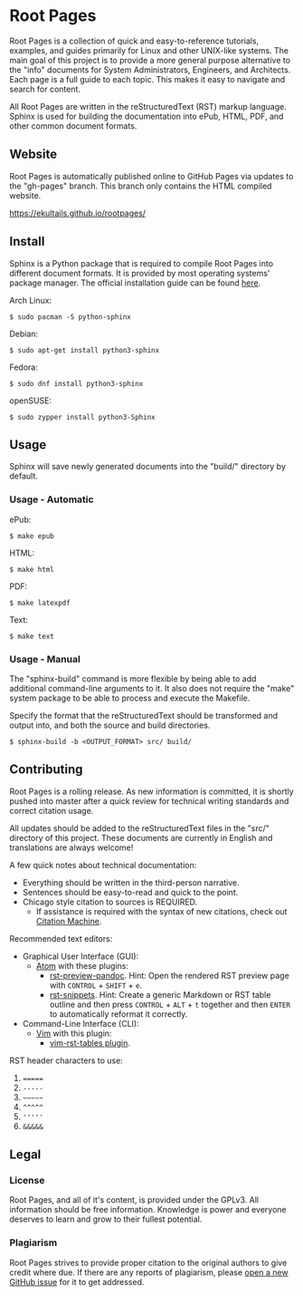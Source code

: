 # Root Pages

Root Pages is a collection of quick and easy-to-reference tutorials, examples, and guides primarily for Linux and other UNIX-like systems. The main goal of this project is to provide a more general purpose alternative to the "info" documents for System Administrators, Engineers, and Architects. Each page is a full guide to each topic. This makes it easy to navigate and search for content.

All Root Pages are written in the reStructuredText (RST) markup language. Sphinx is used for building the documentation into ePub, HTML, PDF, and other common document formats.

## Website

Root Pages is automatically published online to GitHub Pages via updates to the "gh-pages" branch. This branch only contains the HTML compiled website.

https://ekultails.github.io/rootpages/


## Install

Sphinx is a Python package that is required to compile Root Pages into different document formats. It is provided by most operating systems' package manager. The official installation guide can be found [here](http://www.sphinx-doc.org/en/stable/install.html).

Arch Linux:

```
$ sudo pacman -S python-sphinx
```

Debian:

```
$ sudo apt-get install python3-sphinx
```

Fedora:

```
$ sudo dnf install python3-sphinx
```

openSUSE:

```
$ sudo zypper install python3-Sphinx
```


## Usage

Sphinx will save newly generated documents into the "build/" directory by default.


### Usage - Automatic


ePub:
```
$ make epub
```

HTML:
```
$ make html
```

PDF:
```
$ make latexpdf
```

Text:
```
$ make text
```


### Usage - Manual

The "sphinx-build" command is more flexible by being able to add additional command-line arguments to it. It also does not require the "make" system package to be able to process and execute the Makefile.

Specify the format that the reStructuredText should be transformed and output into, and both the source and build directories.

```
$ sphinx-build -b <OUTPUT_FORMAT> src/ build/
```


## Contributing

Root Pages is a rolling release. As new information is committed, it is shortly pushed into master after a quick review for technical writing standards and correct citation usage.

All updates should be added to the reStructuredText files in the "src/" directory of this project. These documents are currently in English and translations are always welcome!

A few quick notes about technical documentation:

* Everything should be written in the third-person narrative.
* Sentences should be easy-to-read and quick to the point.
* Chicago style citation to sources is REQUIRED.
    * If assistance is required with the syntax of new citations, check out [Citation Machine](http://www.citationmachine.net/chicago).

Recommended text editors:

* Graphical User Interface (GUI):
    * [Atom](https://atom.io/) with these plugins:
        * [rst-preview-pandoc](https://atom.io/packages/rst-preview-pandoc). Hint: Open the rendered RST preview page with `CONTROL` + `SHIFT` + `e`.
        * [rst-snippets](https://atom.io/packages/rst-snippets). Hint: Create a generic Markdown or RST table outline and then press `CONTROL` + `ALT` + `t` together and then `ENTER` to automatically reformat it correctly.
* Command-Line Interface (CLI):
    * [Vim](https://github.com/vim/vim) with this plugin:
        * [vim-rst-tables plugin](https://github.com/nvie/vim-rst-tables).

RST header characters to use:

1. `=====`
2. `-----`
3. `~~~~~`
4. `^^^^^`
5. `'''''`
6. `&&&&&`


## Legal


### License

Root Pages, and all of it's content, is provided under the GPLv3. All information should be free information. Knowledge is power and everyone deserves to learn and grow to their fullest potential.


### Plagiarism

Root Pages strives to provide proper citation to the original authors to give credit where due. If there are any reports of plagiarism, please [open a new GitHub issue](https://github.com/ekultails/rootpages/issues) for it to get addressed.
